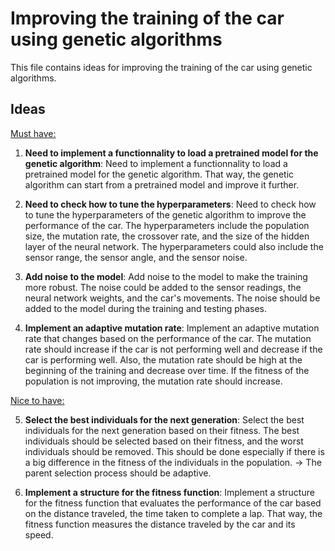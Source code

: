 # Improving the training of the car using genetic algorithms

This file contains ideas for improving the training of the car using genetic algorithms.

## Ideas

<ins>Must have:</ins>

1. **Need to implement a functionnality to load a pretrained model for the genetic algorithm**: Need to implement a functionnality to load a pretrained model for the genetic algorithm. That way, the genetic algorithm can start from a pretrained model and improve it further.

2. **Need to check how to tune the hyperparameters**: Need to check how to tune the hyperparameters of the genetic algorithm to improve the performance of the car. The hyperparameters include the population size, the mutation rate, the crossover rate, and the size of the hidden layer of the neural network. The hyperparameters could also include the sensor range, the sensor angle, and the sensor noise.

3. **Add noise to the model**: Add noise to the model to make the training more robust. The noise could be added to the sensor readings, the neural network weights, and the car's movements. The noise should be added to the model during the training and testing phases.

4. **Implement an adaptive mutation rate**: Implement an adaptive mutation rate that changes based on the performance of the car. The mutation rate should increase if the car is not performing well and decrease if the car is performing well. 
Also, the mutation rate should be high at the beginning of the training and decrease over time. If the fitness of the population is not improving, the mutation rate should increase.

<ins>Nice to have:</ins>

5. **Select the best individuals for the next generation**: Select the best individuals for the next generation based on their fitness. The best individuals should be selected based on their fitness, and the worst individuals should be removed.
This should be done especially if there is a big difference in the fitness of the individuals in the population.
-> The parent selection process should be adaptive.

6. **Implement a structure for the fitness function**: Implement a structure for the fitness function that evaluates the performance of the car based on the distance traveled, the time taken to complete a lap. That way, the fitness function measures the distance traveled by the car and its speed.


